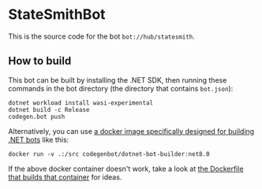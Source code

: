 # StateSmithBot

This is the source code for the bot `bot://hub/statesmith`.

## How to build

This bot can be built by installing the .NET SDK, then running these commands in the bot directory (the directory that contains `bot.json`):

```shell
dotnet workload install wasi-experimental
dotnet build -c Release
codegen.bot push
```

Alternatively, you can use [a docker image specifically designed for building .NET bots](https://hub.docker.com/r/codegenbot/dotnet-bot-builder) like this:

```shell
docker run -v .:/src codegenbot/dotnet-bot-builder:net8.0
```

If the above docker container doesn't work, take a look at [the Dockerfile that builds that container](https://github.com/Codegen-Bot/dotnet-sdk/blob/master/CodegenBot.Builder/Dockerfile) for ideas.
